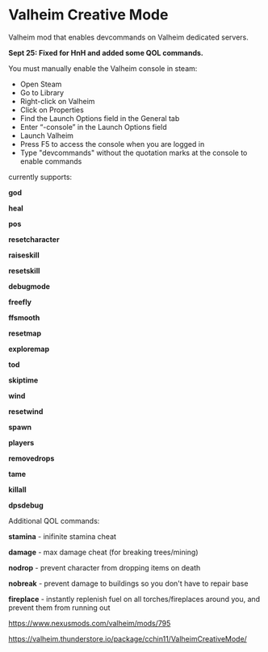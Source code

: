# Valheim Creative Mode
Valheim mod that enables devcommands on Valheim dedicated servers. 

**Sept 25: Fixed for HnH and added some QOL commands.**

You must manually enable the Valheim console in steam:
 - Open Steam
 - Go to Library
 - Right-click on Valheim
 - Click on Properties
 - Find the Launch Options field in the General tab
 - Enter “-console” in the Launch Options field
 - Launch Valheim
 - Press F5 to access the console when you are logged in
 - Type "devcommands" without the quotation marks at the console to enable commands 


currently supports:

**god**

**heal**

**pos**

**resetcharacter**

**raiseskill**

**resetskill**

**debugmode**

**freefly**

**ffsmooth**

**resetmap**

**exploremap**

**tod**

**skiptime**

**wind**

**resetwind**

**spawn**

**players**

**removedrops**

**tame**

**killall**

**dpsdebug**



Additional QOL commands:

**stamina**
	- inifinite stamina cheat
	
**damage**
	- max damage cheat (for breaking trees/mining)
	
**nodrop**
	- prevent character from dropping items on death
	
**nobreak**
	- prevent damage to buildings so you don't have to repair base
	
**fireplace**
	- instantly replenish fuel on all torches/fireplaces around you, and prevent them from running out	
	
https://www.nexusmods.com/valheim/mods/795

https://valheim.thunderstore.io/package/cchin11/ValheimCreativeMode/



